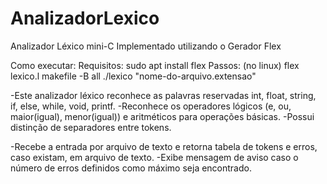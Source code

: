 # AnalizadorLexico
Analizador Léxico mini-C Implementado utilizando o Gerador Flex

Como executar:
    Requisitos:
        sudo apt install flex
    Passos: (no linux)
        flex lexico.l
        makefile -B all
        ./lexico "nome-do-arquivo.extensao"


-Este analizador léxico reconhece as palavras reservadas int, float, string, if, else, while, void, printf.
-Reconhece  os operadores lógicos (e, ou, maior(igual), menor(igual)) e aritméticos para operações básicas.
-Possui distinção de separadores entre tokens.

-Recebe a entrada por arquivo de texto e retorna tabela de tokens e erros, caso existam, em arquivo de texto.
-Exibe mensagem de aviso caso o número de erros definidos como máximo seja encontrado.
